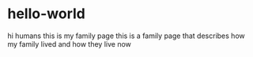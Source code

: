 # hello-world
hi humans
this is my family page
this is a family page that describes how my family lived and how they live now

